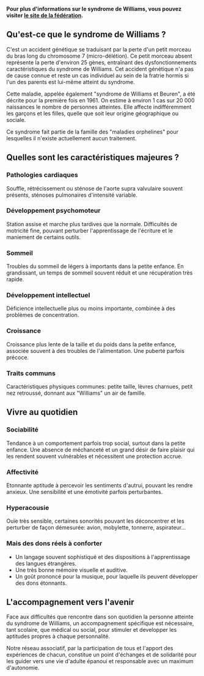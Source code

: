 **Pour plus d'informations sur le syndrome de Williams, vous pouvez visiter [le site de la fédération](http://www.williams-france.org/fr/liste-fiches.php?sf=78#).**

## Qu'est-ce que le syndrome de Williams ?

C'est un accident génétique se traduisant par la perte d'un petit morceau du bras long du chromosome 7 (micro-délétion). Ce petit morceau absent représente la perte d'environ 25 gènes, entraînant des dysfonctionnements caractéristiques du syndrome de Williams. Cet accident génétique n'a pas de cause connue et reste un cas individuel au sein de la fratrie hormis si l'un des parents est lui-même atteint du syndrome.

Cette maladie, appelée également "syndrome de Williams et Beuren", a été décrite pour la première fois en 1961. On estime à environ 1 cas sur 20 000 naissances le nombre de personnes atteintes. Elle affecte indifféremment les garçons et les filles, quelle que soit leur origine géographique ou sociale.

Ce syndrome fait partie de la famille des "maladies orphelines" pour lesquelles il n'existe actuellement aucun traitement.


## Quelles sont les caractéristiques majeures ?

### Pathologies cardiaques

Souffle, rétrécissement ou sténose de l'aorte supra valvulaire souvent présents, sténoses pulmonaires d'intensité variable.

### Développement psychomoteur

Station assise et marche plus tardives que la normale. Difficultés de motricité fine, pouvant perturber l'apprentissage de l'écriture et le maniement de certains outils.

### Sommeil

Troubles du sommeil de légers à importants dans la petite enfance. En grandissant, un temps de sommeil souvent réduit et une récupération très rapide.

### Développement intellectuel

Déficience intellectuelle plus ou moins importante, combinée à des problèmes de concentration.

### Croissance

Croissance plus lente de la taille et du poids dans la petite enfance, associée souvent à des troubles de l'alimentation. Une puberté parfois précoce.

### Traits communs

Caractéristiques physiques communes: petite taille, lèvres charnues, petit nez retroussé, donnant aux "Williams" un air de famille.


## Vivre au quotidien

### Sociabilité

Tendance à un comportement parfois trop social, surtout dans la petite enfance. Une absence de méchanceté et un grand désir de faire plaisir qui les rendent souvent vulnérables et nécessitent une protection accrue.

### Affectivité

Etonnante aptitude à percevoir les sentiments d'autrui, pouvant les rendre anxieux. Une sensibilité et une émotivité parfois perturbantes.

### Hyperacousie

Ouïe très sensible, certaines sonorités pouvant les déconcentrer et les perturber de façon démesurée: avion, mobylette, tonnerre, aspirateur...

### Mais des dons réels à conforter

- Un langage souvent sophistiqué et des dispositions à l'apprentissage des langues étrangères.
- Une très bonne mémoire visuelle et auditive.
- Un goût prononcé pour la musique, pour laquelle ils peuvent développer des dons étonnants.


## L'accompagnement vers l'avenir

Face aux difficultés que rencontre dans son quotidien la personne atteinte du syndrome de Williams, un accompagnement spécifique est nécessaire, tant scolaire, que médical ou social, pour stimuler et developper les aptitudes propres à chaque personnalité.

Notre réseau associatif, par la participation de tous et l'apport des expériences de chacun, constitue un point d'échanges et de solidarité pour les guider vers une vie d'adulte épanoui et responsable avec un maximum d'autonomie.
